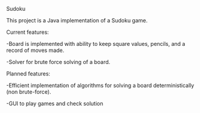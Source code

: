 Sudoku

This project is a Java implementation of a Sudoku game.

Current features:

-Board is implemented with ability to keep square values, pencils, and a record of moves made.

-Solver for brute force solving of a board.

Planned features:

-Efficient implementation of algorithms for solving a board deterministically (non brute-force).

-GUI to play games and check solution

